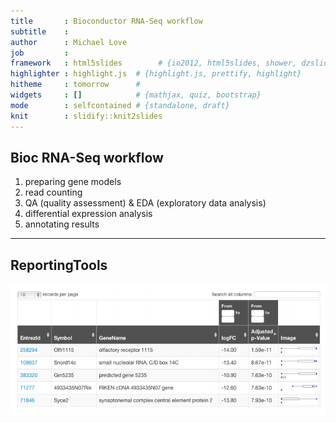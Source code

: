 ```yaml
---
title       : Bioconductor RNA-Seq workflow
subtitle    : 
author      : Michael Love
job         : 
framework   : html5slides        # {io2012, html5slides, shower, dzslides, ...}
highlighter : highlight.js  # {highlight.js, prettify, highlight}
hitheme     : tomorrow      # 
widgets     : []            # {mathjax, quiz, bootstrap}
mode        : selfcontained # {standalone, draft}
knit        : slidify::knit2slides
---
```


## Bioc RNA-Seq workflow

1. preparing gene models
2. read counting
3. QA (quality assessment) & EDA (exploratory data analysis)
4. differential expression analysis
5. annotating results

---

## ReportingTools

<center><img src="reptools.png" width=700/></center>


